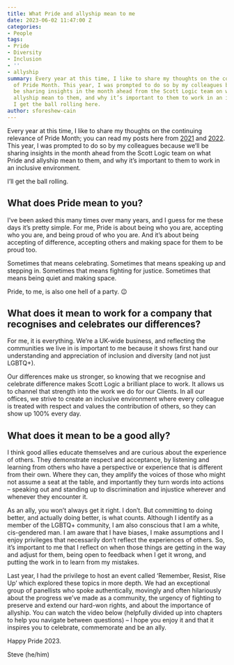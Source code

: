 ```yaml
---
title: What Pride and allyship mean to me
date: 2023-06-02 11:47:00 Z
categories:
- People
tags:
- Pride
- Diversity
- Inclusion
- ''
- allyship
summary: Every year at this time, I like to share my thoughts on the continuing relevance
  of Pride Month. This year, I was prompted to do so by my colleagues because we’ll
  be sharing insights in the month ahead from the Scott Logic team on what Pride and
  allyship mean to them, and why it’s important to them to work in an inclusive environment.
  I get the ball rolling here.
author: sforeshew-cain
---
```


Every year at this time, I like to share my thoughts on the continuing relevance of Pride Month; you can read my posts here from [2021](https://blog.scottlogic.com/2021/06/03/pride-2021.html) and [2022](https://blog.scottlogic.com/2022/06/16/pride-2022.html). This year, I was prompted to do so by my colleagues because we’ll be sharing insights in the month ahead from the Scott Logic team on what Pride and allyship mean to them, and why it’s important to them to work in an inclusive environment.

I’ll get the ball rolling.

## What does Pride mean to you?
 
I’ve been asked this many times over many years, and I guess for me these days it’s pretty simple. For me, Pride is about being who you are, accepting who you are, and being proud of who you are. And it’s about being accepting of difference, accepting others and making space for them to be proud too.
 
Sometimes that means celebrating.
Sometimes that means speaking up and stepping in.
Sometimes that means fighting for justice.
Sometimes that means being quiet and making space.
 
Pride, to me, is also one hell of a party. 😉
 
## What does it mean to work for a company that recognises and celebrates our differences?
 
For me, it is everything. We’re a UK-wide business, and reflecting the communities we live in is important to me because it shows first hand our understanding and appreciation of inclusion and diversity (and not just LGBTQ+).

Our differences make us stronger, so knowing that we recognise and celebrate difference makes Scott Logic a brilliant place to work. It allows us to channel that strength into the work we do for our Clients. In all our offices, we strive to create an inclusive environment where every colleague is treated with respect and values the contribution of others, so they can show up 100% every day.
 
## What does it mean to be a good ally?
 
I think good allies educate themselves and are curious about the experience of others. They demonstrate respect and acceptance, by listening and learning from others who have a perspective or experience that is different from their own. Where they can, they amplify the voices of those who might not assume a seat at the table, and importantly they turn words into actions – speaking out and standing up to discrimination and injustice wherever and whenever they encounter it.
 
As an ally, you won’t always get it right. I don’t. But committing to doing better, and actually doing better, is what counts.  Although I identify as a member of the LGBTQ+ community, I am also conscious that I am a white, cis-gendered man. I am aware that I have biases, I make assumptions and I enjoy privileges that necessarily don’t reflect the experiences of others. So, it’s important to me that I reflect on when those things are getting in the way and adjust for them, being open to feedback when I get it wrong, and putting the work in to learn from my mistakes.

Last year, I had the privilege to host an event called ‘Remember, Resist, Rise Up’ which explored these topics in more depth. We had an exceptional group of panellists who spoke authentically, movingly and often hilariously about the progress we’ve made as a community, the urgency of fighting to preserve and extend our hard-won rights, and about the importance of allyship. You can watch the video below (helpfully divided up into chapters to help you navigate between questions) – I hope you enjoy it and that it inspires you to celebrate, commemorate and be an ally.

Happy Pride 2023.

Steve (he/him)